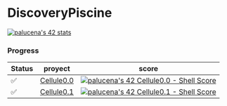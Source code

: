 # DiscoveryPiscine

[![palucena's 42 stats](https://badge42.vercel.app/api/v2/clh0rcvvr004008ms8n3f7co8/stats?cursusId=3&coalitionId=piscine)](https://github.com/JaeSeoKim/badge42)

### Progress

| Status  | proyect | score|
| ---   | --- | --- |
| ✅ | [Cellule0.0](https://cdn.intra.42.fr/pdf/pdf/53272/es.subject.pdf) | [![palucena's 42 Cellule0.0 - Shell Score](https://badge42.vercel.app/api/v2/clh0rcvvr004008ms8n3f7co8/project/3092514)](https://github.com/JaeSeoKim/badge42) |
| ✅ | [Cellule0.1](https://cdn.intra.42.fr/pdf/pdf/53287/es.subject.pdf) | [![palucena's 42 Cellule0.1 - Shell Score](https://badge42.vercel.app/api/v2/clh0rcvvr004008ms8n3f7co8/project/3092664)](https://github.com/JaeSeoKim/badge42) |
